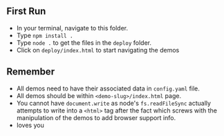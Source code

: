 ## First Run

- In your terminal, navigate to this folder.
- Type `npm install .`
- Type `node .` to get the files in the `deploy` folder.
- Click on `deploy/index.html` to start navigating the demos


## Remember

- All demos need to have their associated data in `config.yaml` file.
- All demos should be within `<demo-slug>/index.html` page. 
- You cannot have `document.write` as node's `fs.readFileSync` actually attempts to write into a `<html>` tag after the fact which screws with the manipulation of the demos to add browser support info.
- <devo> loves you
